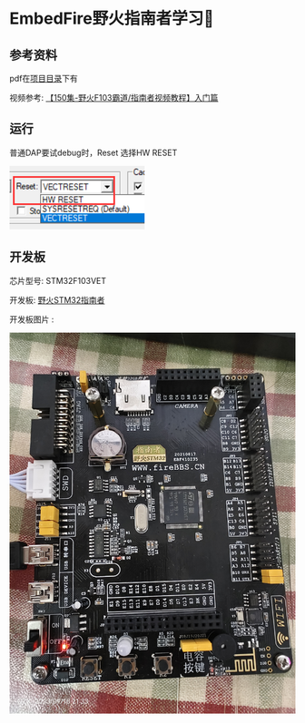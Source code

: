 # EmbedFire野火指南者学习🍒

## 参考资料

pdf在[项目目录](pdf/)下有

视频参考: [【150集-野火F103霸道/指南者视频教程】入门篇](https://www.bilibili.com/video/BV1Xs411g7Aj?p=7)

## 运行

普通DAP要试debug时，Reset 选择HW RESET

![软件内部Reset设置图片](static\image\FSDAP_2.png)

## 开发板

芯片型号: STM32F103VET

开发板: [野火STM32指南者](https://doc.embedfire.com/stm32_products/must_read/zh/latest/doc/introduction_of_stm32/STM32/ebf_stm32f103_zhinanzhe/stm32f103_zhinanzhe.html "文档")

开发板图片 :

![开发板图片](static\image\野火指南者.jpg)
